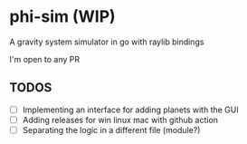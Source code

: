 # phi-sim (WIP)
A gravity system simulator in go with raylib bindings

I'm open to any PR

## TODOS
- [ ] Implementing an interface for adding planets with the GUI
- [ ] Adding releases for win linux mac with github action
- [ ] Separating the logic in a different file (module?)
